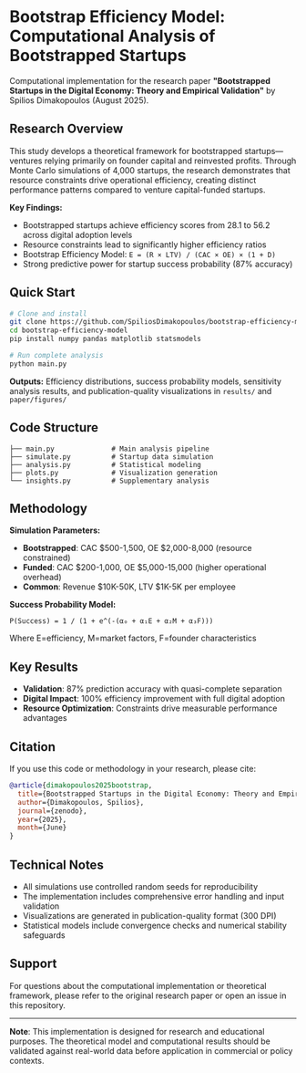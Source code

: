 # Bootstrap Efficiency Model: Computational Analysis of Bootstrapped Startups

Computational implementation for the research paper **"Bootstrapped Startups in the Digital Economy: Theory and Empirical Validation"** by Spilios Dimakopoulos (August 2025).

## Research Overview

This study develops a theoretical framework for bootstrapped startups—ventures relying primarily on founder capital and reinvested profits. Through Monte Carlo simulations of 4,000 startups, the research demonstrates that resource constraints drive operational efficiency, creating distinct performance patterns compared to venture capital-funded startups.

**Key Findings:**
- Bootstrapped startups achieve efficiency scores from 28.1 to 56.2 across digital adoption levels
- Resource constraints lead to significantly higher efficiency ratios 
- Bootstrap Efficiency Model: `E = (R × LTV) / (CAC × OE) × (1 + D)`
- Strong predictive power for startup success probability (87% accuracy)

## Quick Start

```bash
# Clone and install
git clone https://github.com/SpiliosDimakopoulos/bootstrap-efficiency-model/
cd bootstrap-efficiency-model
pip install numpy pandas matplotlib statsmodels

# Run complete analysis
python main.py
```

**Outputs:** Efficiency distributions, success probability models, sensitivity analysis results, and publication-quality visualizations in `results/` and `paper/figures/`

## Code Structure

```
├── main.py              # Main analysis pipeline
├── simulate.py          # Startup data simulation
├── analysis.py          # Statistical modeling
├── plots.py             # Visualization generation
└── insights.py          # Supplementary analysis
```

## Methodology

**Simulation Parameters:**
- **Bootstrapped**: CAC $500-1,500, OE $2,000-8,000 (resource constrained)
- **Funded**: CAC $200-1,000, OE $5,000-15,000 (higher operational overhead)
- **Common**: Revenue $10K-50K, LTV $1K-5K per employee

**Success Probability Model:**
```
P(Success) = 1 / (1 + e^(-(α₀ + α₁E + α₂M + α₃F)))
```
Where E=efficiency, M=market factors, F=founder characteristics

## Key Results

- **Validation**: 87% prediction accuracy with quasi-complete separation
- **Digital Impact**: 100% efficiency improvement with full digital adoption
- **Resource Optimization**: Constraints drive measurable performance advantages

## Citation

If you use this code or methodology in your research, please cite:

```bibtex
@article{dimakopoulos2025bootstrap,
  title={Bootstrapped Startups in the Digital Economy: Theory and Empirical Validation},
  author={Dimakopoulos, Spilios},
  journal={zenodo},
  year={2025},
  month={June}
}
```

## Technical Notes

- All simulations use controlled random seeds for reproducibility
- The implementation includes comprehensive error handling and input validation
- Visualizations are generated in publication-quality format (300 DPI)
- Statistical models include convergence checks and numerical stability safeguards

## Support

For questions about the computational implementation or theoretical framework, please refer to the original research paper or open an issue in this repository.

---

**Note**: This implementation is designed for research and educational purposes. The theoretical model and computational results should be validated against real-world data before application in commercial or policy contexts.